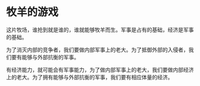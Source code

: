 # 牧羊的游戏

这片牧场，谁抢到就是谁的，谁就能够牧羊而生。军事是占有的基础，经济是军事的基础。

为了消灭内部的竞争者，我们要做内部军事上的老大。为了抵御外部的入侵者，我们要有能够与外部抗衡的军事。

有经济能力，就可能会有军事能力，为了做内部军事上的老大，我们要做内部经济上的老大。为了拥有能够与外部抗衡的军事，我们要有相应体量的经济。
